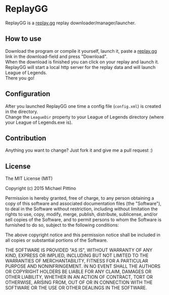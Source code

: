# ReplayGG
ReplayGG is a [replay.gg](http://replay.gg) replay downloader/manager/launcher.

## How to use
Download the program or compile it yourself, launch it, paste a [replay.gg](http://replay.gg) link in the download-field
and press "Download".  
When the download is finished you can click on your replay and launch it. ReplayGG will start a local http server for
the replay data and will launch League of Legends.  
There you go!

## Configuration
After you launched ReplayGG one time a config file (`config.xml`) is created in the directory.  
Change the `LeagueDir` property to your League of Legends directory (where your League of Legends.exe is).

## Contribution
Anything you want to change? Just fork it and give me a pull request :)

## License

The MIT License (MIT)

Copyright (c) 2015 Michael Pittino

Permission is hereby granted, free of charge, to any person obtaining a copy
of this software and associated documentation files (the "Software"), to deal
in the Software without restriction, including without limitation the rights
to use, copy, modify, merge, publish, distribute, sublicense, and/or sell
copies of the Software, and to permit persons to whom the Software is
furnished to do so, subject to the following conditions:

The above copyright notice and this permission notice shall be included in
all copies or substantial portions of the Software.

THE SOFTWARE IS PROVIDED "AS IS", WITHOUT WARRANTY OF ANY KIND, EXPRESS OR
IMPLIED, INCLUDING BUT NOT LIMITED TO THE WARRANTIES OF MERCHANTABILITY,
FITNESS FOR A PARTICULAR PURPOSE AND NONINFRINGEMENT. IN NO EVENT SHALL THE
AUTHORS OR COPYRIGHT HOLDERS BE LIABLE FOR ANY CLAIM, DAMAGES OR OTHER
LIABILITY, WHETHER IN AN ACTION OF CONTRACT, TORT OR OTHERWISE, ARISING FROM,
OUT OF OR IN CONNECTION WITH THE SOFTWARE OR THE USE OR OTHER DEALINGS IN
THE SOFTWARE.
